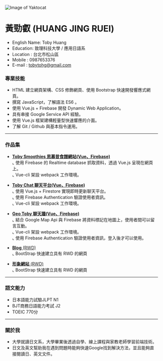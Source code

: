 ![Image of Yaktocat](https://images.plurk.com/4zVbCAuFOLdyDpTrnlIx.jpg )
# 黃勁叡 (HUANG JING RUEI)

* English Name: Toby Huang
* Education: 致理科技大學 / 應用日語系
* Location : 台北市松山區
* Mobile : 0987653376
* E-mail : tobytohg@gmail.com

### 專業技能
- HTML 建立網頁架構、CSS 修飾網頁、使用 Bootstrap 快速開發響應式網頁。
- 撰寫 JavaScript，了解語法 ES6 。
- 使用 Vue.js + Firebase 開發 Dynamic Web Application。
- 具有串接 Google Service API 經驗。
- 使用 Vue.js 框架建構輕量型快速響應的介面。
- 了解 Git / Github 與基本指令運用。
<hr>


### 作品集 
- <a href="https://toby-smoothies.firebaseapp.com/#/" target="_blank"><B>Toby Smoothies 思慕昔食譜網站(Vue、Firebase)</B></a> <BR>
  ⌞ 使用 Firebase 的 Realtime database 抓取資料，透過 Vue.js 呈現在網頁上。 <BR>
  ⌞ Vue-cli 架設 webpack 工作環境。 <BR>

- <a href="https://toby-chat.firebaseapp.com/" target="_blank"><B>Toby Chat 聊天平台(Vue、Firebase)</B></a> <BR>
  ⌞ 使用 Vue.js + Firestore 實現即時更新聊天平台。<BR>
  ⌞ 使用 Firebase Authentication 驗證使用者資訊。<BR>
  ⌞ Vue-cli 架設 webpack 工作環境。 <BR>
   
- <a href="https://geo-toby.firebaseapp.com/" target="_blank"><B>Geo Toby 聊天牆(Vue、Firebase)</B> </a> <BR>
  ⌞ 結合 Google Map Api 與 Firebase 將資料標記在地圖上，使用者間可以留言互動。<BR>
  ⌞ Vue-cli 架設 webpack 工作環境。 <BR>
  ⌞ 使用 Firebase Authentication 驗證使用者資訊，登入後才可以使用。

- <a href="https://tobyhuangtw.github.io/blog-bootstrap/" target="_blank"><B>Blog</B> (RWD)</a> <BR>
  ⌞ BootStrap 快速建立具有 RWD 的網頁 <BR> 

- <a href="https://tobyhuangtw.github.io/TobyHuang.github.io/" target="_blank"><B>形象網站</B> (RWD)</a> <BR>
  ⌞ BootStrap 快速建立具有 RWD 的網頁<BR>
<hr>

### 語文能力
- 日本語能力試驗JLPT N1
- BJT商務日語能力考試 J2
- TOEIC 770分
<hr>

### 關於我
* 大學就讀日文系，大學畢業後透過自學、線上課程與家教老師學習前端技術。
* 日文及英文幫助我在遇到問題時能夠快速Google找到解決方法，並且能夠直接閱讀日、英文文件。
